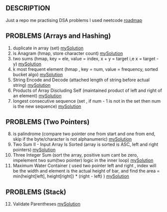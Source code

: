 ## DESCRIPTION
Just a repo me practising DSA problems
I used neetcode [roadmap](https://neetcode.io/roadmap)

## PROBLEMS (Arrays and Hashing)

1. duplicate in array (set) [mySolution](https://github.com/ShuaibKhan786/dsa/blob/main/problems/problem1.go)
2. is Anagram (hmap, store character count) [mySolution](https://github.com/ShuaibKhan786/dsa/blob/main/problems/problem2.go)
3. two sums (hmap, key = ele, value = index, x + y = target i,e x = target - y) [mySolution](https://github.com/ShuaibKhan786/dsa/blob/main/problems/problem3.go)
4. k most frequent element (hmap , key = num, value = frequency, sorted bucket algo) [mySolution](https://github.com/ShuaibKhan786/dsa/blob/main/problems/problem4.go)
5. String Encode and Decode (attached length of string before actual string) [mySolution](https://github.com/ShuaibKhan786/dsa/blob/main/problems/problem5.go)
6. Products of Array Discluding Self (maintained product of left and right of an element) [mySolution](https://github.com/ShuaibKhan786/dsa/blob/main/problems/problem6.go)
7. longest consecutive sequence (set , if num - 1 is not in the set then num is the new sequence) [mySolution](https://github.com/ShuaibKhan786/dsa/blob/main/problems/problem7.go)

## PROBLEMS (Two Pointers)

8. is palindrome (compare two pointer one from start and one from end, skip if the byte/character is not alphanumeric) [mySolution](https://github.com/ShuaibKhan786/dsa/blob/main/problems/problem8.go)
9. Two Sum II - Input Array Is Sorted (array is sorted is ASC, left and right pointers) [mySolution](https://github.com/ShuaibKhan786/dsa/blob/main/problems/problem9.go)
10. Three Integer Sum (sort the array, positive sum cant be zero, impelement two sum(two pointer) logic in the inner loop) [mySolution](https://github.com/ShuaibKhan786/dsa/blob/main/problems/problem10.go)
11. Maximum Water Container ( used two pointer left and right , index will be the width and element is the actual height of bar, and find the area = min(height[left], height[right]) * (right - left) ) [mySolution](https://github.com/ShuaibKhan786/dsa/blob/main/problems/problem11.go)

## PROBLEMS (Stack)
12. Validate Parentheses [mySolution](https://github.com/ShuaibKhan786/dsa/blob/main/problems/problem12.go)